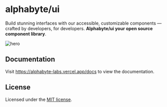 # alphabyte/ui

Build stunning interfaces with our accessible, customizable components — crafted by developers, for developers. 
**Alphabyte/ui your open source component library**.

![hero](apps/www/public/og.jpg)

## Documentation

Visit https://alphabyte-labs.vercel.app/docs to view the documentation.


## License

Licensed under the [MIT license](https://github.com/ALiAbdelhadi/alphabyte-labs/blob/main/README.md).
